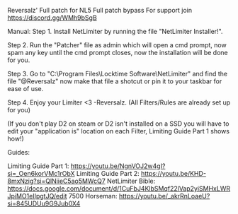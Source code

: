 Reversalz' Full patch for NL5
Full patch bypass 
For support join https://discord.gg/WMh9bSgB 

Manual:
Step 1. Install NetLimiter by running the file "NetLimiter Installer!".

Step 2. Run the "Patcher" file as admin which will open a cmd prompt, now spam any key until the cmd prompt closes, now the installation will be done for you. 

Step 3. Go to "C:\Program Files\Locktime Software\NetLimiter" and find the file "@Reversalz" now make that file a shotcut or pin it to your taskbar for ease of use.

Step 4. Enjoy your Limiter <3 -Reversalz. (All Filters/Rules are already set up for you)

(If you don't play D2 on steam or D2 isn't installed on a SSD you will have to edit your "application is" location on each Filter, Limiting Guide Part 1 shows how!)

Guides:

Limiting Guide Part 1: https://youtu.be/NgnVOJ2w4gI?si=_Oen6korVMc1rObX
Limiting Guide Part 2: https://youtu.be/KHD-8mxNzig?si=QlNiieC5ao5MWcQ7
NetLimiter Bible: https://docs.google.com/document/d/1CuFbJ4KlbSMqf22lVap2yiSMHxLWRJpiMO1eIIpgtJQ/edit
7500 Horseman: https://youtu.be/_akrRnLoaeU?si=845UDUu9G9Jub0X4 
